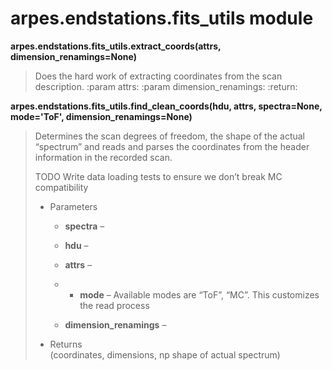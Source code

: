 # arpes.endstations.fits\_utils module

**arpes.endstations.fits\_utils.extract\_coords(attrs,
dimension\_renamings=None)**

> Does the hard work of extracting coordinates from the scan
> description. :param attrs: :param dimension\_renamings: :return:

**arpes.endstations.fits\_utils.find\_clean\_coords(hdu, attrs,
spectra=None, mode='ToF', dimension\_renamings=None)**

> Determines the scan degrees of freedom, the shape of the actual
> “spectrum” and reads and parses the coordinates from the header
> information in the recorded scan.
> 
> TODO Write data loading tests to ensure we don’t break MC
> compatibility
> 
>   - Parameters
>     
>       - **spectra** –
>     
>       - **hdu** –
>     
>       - **attrs** –
>     
>       -   - **mode** – Available modes are “ToF”, “MC”. This
>             customizes  
>             the read process
>     
>       - **dimension\_renamings** –
> 
>   - Returns  
>     (coordinates, dimensions, np shape of actual spectrum)
